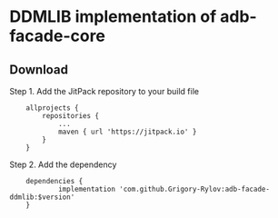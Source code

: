 # DDMLIB implementation of adb-facade-core

## Download
Step 1. Add the JitPack repository to your build file
```
	allprojects {
		repositories {
			...
			maven { url 'https://jitpack.io' }
		}
	}
```

Step 2. Add the dependency
```
	dependencies {
	        implementation 'com.github.Grigory-Rylov:adb-facade-ddmlib:$version'
	}
```
